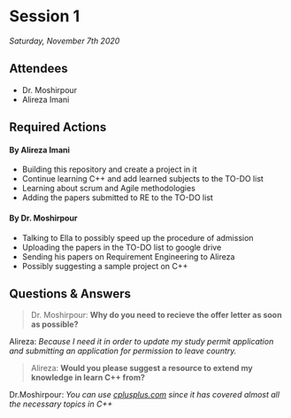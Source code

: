 # Session 1
*Saturday, November 7th 2020*
## Attendees
- Dr. Moshirpour
- Alireza Imani
## Required Actions
#### By Alireza Imani
- Building this repository and create a project in it
- Continue learning C++ and add learned subjects to the TO-DO list
- Learning about scrum and Agile methodologies
- Adding the papers submitted to RE to the TO-DO list
#### By Dr. Moshirpour
- Talking to Ella to possibly speed up the procedure of admission
- Uploading the papers in the TO-DO list to google drive
- Sending his papers on Requirement Engineering to Alireza
- Possibly suggesting a sample project on C++
## Questions & Answers
> Dr. Moshirpour: **Why do you need to recieve the offer letter as soon as possible?**
>
Alireza: *Because I need it in order to update my study permit application and submitting an application for permission to leave country.*

> Alireza: **Would you please suggest a resource to extend my knowledge in learn C++ from?**
>
Dr.Moshirpour: *You can use [cplusplus.com](https://cplusplus.com) since it has covered almost all the necessary topics in C++*






